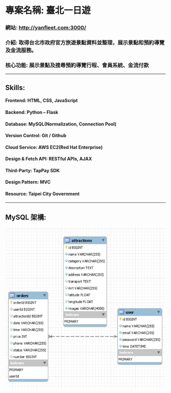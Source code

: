 # 專案名稱: 臺北一日遊

### 網站: http://yanfleet.com:3000/
### 介紹: 取得台北市政府官方旅遊景點資料並整理，展示景點和預約導覽及金流服務。
### 核心功能: 展示景點及搜尋預約導覽行程、會員系統、金流付款
___
## Skills:
#### Frontend: HTML, CSS, JavaScript
#### Backend: Python – Flask
#### Database: MySQL(Normalization, Connection Pool)
#### Version Control: Git / Github
#### Cloud Service: AWS EC2(Red Hat Enterprise)
#### Design & Fetch API: RESTful APIs, AJAX
#### Third-Party: TapPay SDK
#### Design Pattern: MVC
#### Resource: Taipei City Government
___
## MySQL 架構:
![alt 文字](https://github.com/Tsung-Yen/taipei-day-trip-website/blob/develop/static/image/taipeiDbimage.JPG)
